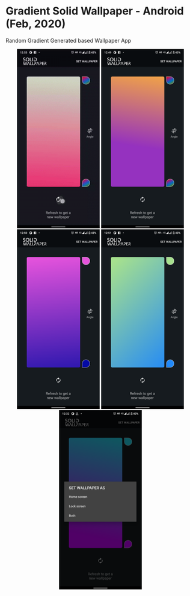 # Gradient Solid Wallpaper - Android (Feb, 2020)
Random Gradient Generated based Wallpaper App

<p float="left" align="center">
    <img src="screenshots/rec.gif" width="220"/>
    <img src="screenshots/random.png" width="220"/>
    <img src="screenshots/random2.png" width="220"/>
    <img src="screenshots/random3.png" width="220"/>
    <img src="screenshots/dialog.png" width="220"/>
</p>